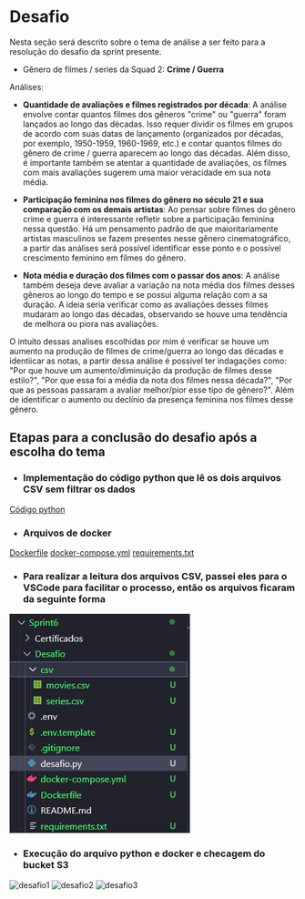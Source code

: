 # Desafio

Nesta seção será descrito sobre o tema de análise a ser feito para a resolução do desafio da sprint presente.

-  Gênero de filmes / series da Squad 2: **Crime / Guerra**

Análises:

- **Quantidade de avaliações e filmes registrados por década**: A análise envolve contar quantos filmes dos gêneros "crime" ou "guerra" foram lançados ao longo das décadas. Isso requer dividir os filmes em grupos de acordo com suas datas de lançamento (organizados por décadas, por exemplo, 1950-1959, 1960-1969, etc.) e contar quantos filmes do gênero de crime / guerra aparecem ao longo das décadas. Além disso, é importante também se atentar a quantidade de avaliações, os filmes com mais avaliações sugerem uma maior veracidade em sua nota média.

- **Participação feminina nos filmes do gênero no século 21  e sua comparação com os demais artistas**: Ao pensar sobre filmes do gênero crime e guerra é interessante refletir sobre a participação feminina nessa questão. Há um pensamento padrão de que maioritariamente artistas masculinos se fazem presentes nesse gênero cinematográfico, a partir das análises será possível identificar esse ponto e o possivel crescimento feminino em filmes do gênero.

- **Nota média e duração dos filmes com o passar dos anos**: A análise também deseja deve avaliar a variação na nota média dos filmes desses gêneros ao longo do tempo e se possui alguma relação com a sa duração. A ideia seria verificar como as avaliações desses filmes mudaram ao longo das décadas, observando se houve uma tendência de melhora ou piora nas avaliações.


O intuito dessas analises escolhidas por mim é verificar se houve um aumento na produção de filmes de crime/guerra ao longo das décadas e identiicar as notas, a partir dessa análise é possivel ter indagações como: "Por que houve um aumento/diminuição da produção de filmes desse estilo?", "Por que essa foi a média da nota dos filmes nessa década?", "Por que as pessoas passaram a avaliar melhor/pior esse tipo de gênero?". Além de identificar o aumento ou declínio da presença feminina nos filmes desse gênero.

## Etapas para a conclusão do desafio após a escolha do tema
- ### Implementação do código python que lê os dois arquivos CSV sem filtrar os dados

[Código python](/Sprint6/Desafio/desafio.py)

- ### Arquivos de docker

[Dockerfile](/Sprint6/Desafio/Dockerfile)
[docker-compose.yml](/Sprint6/Desafio/docker-compose.yml)
[requirements.txt](/Sprint6/Desafio/requirements.txt)

- ### Para realizar a leitura dos arquivos CSV, passei eles para o VSCode para facilitar o processo, então os arquivos ficaram da seguinte forma

![arqs desafio](/Sprint6/Evidências/arqDesafio.png)

- ### Execução do arquivo python e docker e checagem do bucket S3

![desafio1](/Sprint6/Evidências/desafio1.png)
![desafio2](/Sprint6/Evidências/desafio2.png)
![desafio3](/Sprint6/Evidências/desafio3.png)
